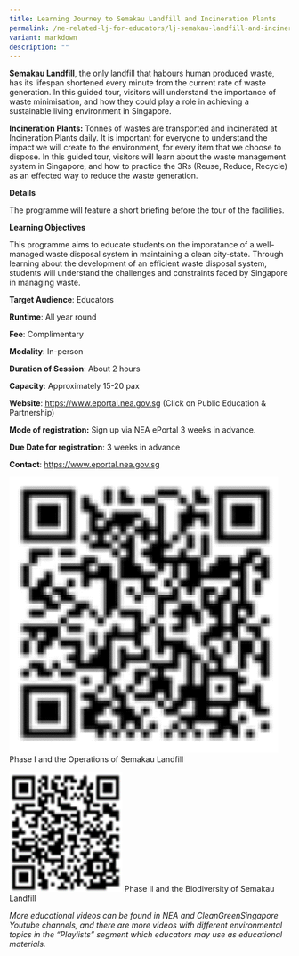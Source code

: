 ```yaml
---
title: Learning Journey to Semakau Landfill and Incineration Plants
permalink: /ne-related-lj-for-educators/lj-semakau-landfill-and-incineration-plants/
variant: markdown
description: ""
---
```

**Semakau Landfill**, the only landfill that habours human produced waste, has its lifespan
shortened every minute from the current rate of waste generation. In this guided tour, visitors
will understand the importance of waste minimisation, and how they could play a role in
achieving a sustainable living environment in Singapore.

**Incineration Plants:**
Tonnes of wastes are transported and incinerated at Incineration Plants daily. It is important for
everyone to understand the impact we will create to the environment, for every item that we
choose to dispose. In this guided tour, visitors will learn about the waste management system
in Singapore, and how to practice the 3Rs (Reuse, Reduce, Recycle) as an effected way to reduce
the waste generation.

**Details**

The programme will feature a short briefing before the tour of the facilities.

**Learning Objectives**

This programme aims to educate students on the imporatance of a well-managed waste disposal system in maintaining a clean city-state. Through learning about the development of an efficient waste disposal system, students will understand the challenges and constraints faced by Singapore in managing waste.
		
**Target Audience**: Educators

**Runtime**: All year round	

**Fee**: Complimentary		

**Modality**: In-person	
		
**Duration of Session**: About 2 hours 		

**Capacity**: Approximately 15-20 pax		
	
**Website**: https://www.eportal.nea.gov.sg (Click on Public Education & Partnership)		

**Mode of registration:** Sign up via NEA ePortal 3 weeks in advance.		

**Due Date for registration**: 3 weeks in advance 		
		
**Contact**: https://www.eportal.nea.gov.sg

![](/images/phase%201.png)
Phase I and the Operations of Semakau Landfill

![](/images/phase%202.png)
Phase II and the Biodiversity of Semakau Landfill

*More educational videos can be found in NEA and CleanGreenSingapore Youtube channels, and there are more videos with different environmental topics in the “Playlists” segment which educators may use as educational materials.*